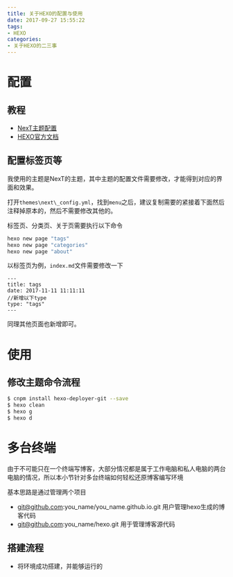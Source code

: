 ```yaml
---
title: 关于HEXO的配置与使用
date: 2017-09-27 15:55:22
tags:
- HEXO
categories:
- 关于HEXO的二三事
---
```


# 配置
## 教程
- [NexT主题配置](http://theme-next.iissnan.com/getting-started.html#avatar-setting)
- [HEXO官方文档](https://hexo.io/docs/index.html)

## 配置标签页等
我使用的主题是NexT的主题，其中主题的配置文件需要修改，才能得到对应的界面和效果。<!--more-->

打开`themes\next\_config.yml`，找到`menu`之后，建议复制需要的紧接着下面然后注释掉原本的，然后不需要修改其他的。

标签页、分类页、关于页需要执行以下命令
```bash
hexo new page "tags"
hexo new page "categories"
hexo new page "about"
```
以标签页为例，`index.md`文件需要修改一下
```
---
title: tags
date: 2017-11-11 11:11:11
//新增以下type
type: "tags"
---
```
同理其他页面也新增即可。


# 使用

## 修改主题命令流程

```bash
$ cnpm install hexo-deployer-git --save
$ hexo clean
$ hexo g
$ hexo d
```

# 多台终端
由于不可能只在一个终端写博客，大部分情况都是属于工作电脑和私人电脑的两台电脑的情况，所以本小节针对多台终端如何轻松还原博客编写环境

基本思路是通过管理两个项目
- git@github.com:you_name/you_name.github.io.git 用户管理hexo生成的博客代码
- git@github.com:you_name/hexo.git 用于管理博客源代码


搭建流程
-
- 将环境成功搭建，并能够运行的
